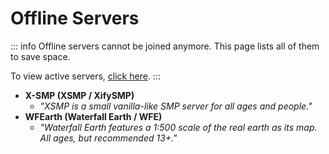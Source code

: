 # Offline Servers
::: info
Offline servers cannot be joined anymore. This page lists all of them to save space.

To view active servers, [click here](index.md).
:::
* **X-SMP (XSMP / XifySMP)**
    * *"XSMP is a small vanilla-like SMP server for all ages and people."*
* **WFEarth (Waterfall Earth / WFE)**
    * *"Waterfall Earth features a 1:500 scale of the real earth as its map. All ages, but recommended 13+."*